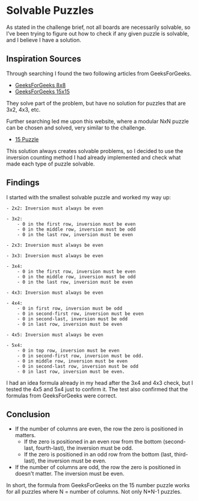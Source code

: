 # Solvable Puzzles
As stated in the challenge brief, not all boards are necessarily solvable, so I’ve been trying to figure out how to check if any given puzzle is solvable, and I believe I have a solution.

## Inspiration Sources
Through searching I found the two following articles from GeeksForGeeks. 
- [GeeksForGeeks 8x8](https://www.geeksforgeeks.org/check-instance-8-puzzle-solvable/)
- [GeeksForGeeks 15x15](https://www.geeksforgeeks.org/check-instance-15-puzzle-solvable/) 

They solve part of the problem, but have no solution for puzzles that are 3x2, 4x3, etc. 
 
Further searching led me upon this website, where a modular NxN puzzle can be chosen and solved, very similar to the challenge.
- [15 Puzzle](https://www.jaapsch.net/puzzles/javascript/fifteenj.htm)

This solution always creates solvable problems, so I decided to use the inversion counting method I had already implemented and check what made each type of puzzle solvable.

## Findings
I started with the smallest solvable puzzle and worked my way up:

    - 2x2: Inversion must always be even
    
    - 3x2:
        - 0 in the first row, inversion must be even 
        - 0 in the middle row, inversion must be odd
        - 0 in the last row, inversion must be even
    
    - 2x3: Inversion must always be even 
    
    - 3x3: Inversion must always be even
    
    - 3x4:
        - 0 in the first row, inversion must be even
        - 0 in the middle row, inversion must be odd
        - 0 in the last row, inversion must be even

    - 4x3: Inversion must always be even
    
    - 4x4:
        - 0 in first row, inversion must be odd
        - 0 in second-first row, inversion must be even
        - 0 in second-last, inversion must be odd
        - 0 in last row, inversion must be even
    
    - 4x5: Inversion must always be even
    
    - 5x4: 
        - 0 in top row, inversion must be even
        - 0 in second-first row, inversion must be odd. 
        - 0 in middle row, inversion must be even
        - 0 in second-last row, inversion must be odd
        - 0 in last row, inversion must be even.

I had an idea formula already in my head after the 3x4 and 4x3 check, but I tested the 4x5 and 5x4 just to confirm it. The test also confirmed that the formulas from GeeksForGeeks were correct.

## Conclusion
- If the number of columns are even, the row the zero is positioned in matters.
    - If the zero is positioned in an even row from the bottom (second-last, fourth-last), the inversion must be odd.
    - If the zero is positioned in an odd row from the bottom (last, third-last), the inversion must be even.
- If the number of columns are odd, the row the zero is positioned in doesn't matter. The inversion must be even.

In short, the formula from GeeksForGeeks on the 15 number puzzle works for all puzzles where N = number of columns. 
Not only N*N-1 puzzles.
